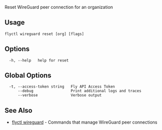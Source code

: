 Reset WireGuard peer connection for an organization

## Usage
~~~
flyctl wireguard reset [org] [flags]
~~~

## Options

~~~
  -h, --help   help for reset
~~~

## Global Options

~~~
  -t, --access-token string   Fly API Access Token
      --debug                 Print additional logs and traces
      --verbose               Verbose output
~~~

## See Also

* [flyctl wireguard](/docs/flyctl/wireguard/)	 - Commands that manage WireGuard peer connections

